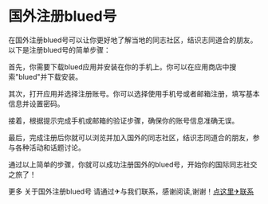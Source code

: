 # 国外注册blued号

在国外注册blued号可以让你更好地了解当地的同志社区，结识志同道合的朋友。以下是注册blued号的简单步骤：

首先，你需要下载blued应用并安装在你的手机上。你可以在应用商店中搜索"blued"并下载安装。

其次，打开应用并选择注册账号。你可以选择使用手机号或者邮箱注册，填写基本信息并设置密码。

接着，根据提示完成手机或邮箱的验证步骤，确保你的账号信息准确无误。

最后，完成注册后你就可以浏览并加入国外的同志社区，结识志同道合的朋友，参与各种活动和话题讨论。

通过以上简单的步骤，你就可以成功注册国外的blued号，开始你的国际同志社交之旅了！

更多 关于国外注册blued号 请通过✈与我们联系，感谢阅读,谢谢！[点这里✈联系](https://w.k02.cc)